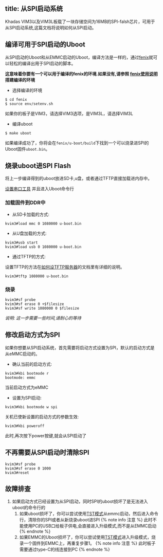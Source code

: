 title: 从SPI启动系统
---

Khadas VIM3以及VIM3L板载了一块存储空间为16MB的SPI-falsh芯片，可用于从SPI启动系统,这篇文档将说明如何从SPI启动。

## 编译可用于SPI启动的Uboot

从SPI启动的Uboot和从EMMC启动的Uboot，编译方法是一样的，通过[fenix](https://github.com/khadas/fenix)就可以轻松的编译出用于SPI启动的脚本。

**这意味着你要有一个可以用于编译的fenix的环境.如果没有,请参照 [fenix使用说明](/android/zh-cn/vim3/FenixScript.html) 搭建编译的环境**

* 选择编译的环境

```shell
$ cd fenix
$ source env/setenv.sh
```

如果你的板子是VIM3，请选择VIM3选项，是VIM3L，请选择VIM3L

* 编译uboot

```shell
$ make uboot
```

如果编译成功了，你将会在`fenix/u-boot/build`下找到一个可以烧录进SPI的Uboot固件`uboot.bin`。

## 烧录uboot进SPI Flash

将上一步编译得到的uboot放进SD卡,u盘，或者通过TFTP直接加载进内存中。

[设置串口工具](/android/zh-cn/vim3/SetupSerialTool.html) 并且进入Uboot命令行

### 加载固件到DDR中

* 从SD卡加载的方式:

```shell
kvim3#load mmc 0 1080000 u-boot.bin
```

* 从U盘加载的方式:

```shell
kvim3#usb start
kvim3#load usb 0 1080000 u-boot.bin
```

* 通过TFTP的方式:

设置TFTP的方法在[如何设TFTP服务器](/android/zh-cn/vim3/SetupTFTPServer.html)的文档里有详细的说明。


```shell
kvim3#tftp 1080000 u-boot.bin
```

### 烧录

```shell
kvim3#sf probe
kvim3#sf erase 0 +$filesize
kvim3#sf write 1080000 0 $filesize
```

*说明: 这一步需要一些时间,请耐心的等待*

## 修改启动方式为SPI

如果你想要从SPI启动系统，首先需要将启动方式设置为SPI，默认的启动方式是从eMMC启动的。

* 确认当前的启动方式:

```shell
kvim3#kbi bootmode r
bootmode: emmc
```

当前启动方式为eMMC

* 设置为SPI启动:

```shell
kvim3#kbi bootmode w spi
```

关机已使新设置的启动方式的参数生效:

```shell
kvim3#kbi poweroff
```

此时,再次按下power按键,就会从SPI启动了

## 不再需要从SPI启动时清除SPI

```shell
kvim3#sf probe
kvim3#sf erase 0 1000
kvim3#reset
```

## 故障排查
1. 如果启动方式已经设置为从SPI启动，同时SPI的uboot损坏了是无法进入uboot的命令行的
	1) 如果uboot损坏了，你可以尝试使用[TST模式](/android/zh-cn/vim3/BootIntoUpgradeMode.html#TST-Mode-Recommended)从emmc启动，然后进入命令行，清除你的SPI或者从新烧录uboot进SPI
	{% note info 注意 %}
		此时不能使用PC的USB口给板子供电,会直接进入升级模式,而不是从EMMC启动
	{% endnote %}
	2) 如果EMMC的Uboot损坏了，你可以尝试使用[TST模式](/android/zh-cn/vim3/BootIntoUpgradeMode.html#TST-Mode-Recommended)进入升级模式，烧录一个固件到EMMC上，再重复步骤1。
	{% note info 注意 %}
		此时板子需要通过type-C的线连接到PC
	{% endnote %}

